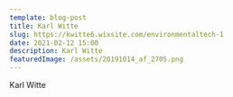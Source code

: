 ```yaml
---
template: blog-post
title: Karl Witte
slug: https://kwitte6.wixsite.com/environmentaltech-1
date: 2021-02-12 15:00
description: Karl Witte
featuredImage: /assets/20191014_af_2705.png
---
```

Karl Witte